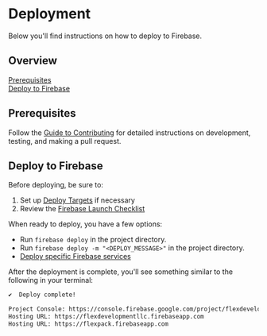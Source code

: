 # Deployment

Below you'll find instructions on how to deploy to Firebase.

## Overview

[Prerequisites](#prerequisites)  
[Deploy to Firebase](#deploy-to-firebase)  

## Prerequisites

Follow the [Guide to Contributing](./CONTRIBUTING.md) for detailed instructions on
development, testing, and making a pull request.

## Deploy to Firebase

Before deploying, be sure to:

1. Set up [Deploy Targets][2] if necessary
2. Review the [Firebase Launch Checklist][3]

When ready to deploy, you have a few options:

- Run `firebase deploy` in the project directory.
- Run `firebase deploy -m "<DEPLOY_MESSAGE>"` in the project directory.
- [Deploy specific Firebase services][4]  

After the deployment is complete, you'll see something similar to the following in your terminal:

```bash
✔  Deploy complete!

Project Console: https://console.firebase.google.com/project/flexdevelopmentllc/overview
Hosting URL: https://flexdevelopmentllc.firebaseapp.com
Hosting URL: https://flexpack.firebaseapp.com
```

[1]: https://firebase.google.com/docs/cli  
[2]: https://firebase.google.com/docs/cli/targets
[3]: https://firebase.google.com/support/guides/launch-checklist
[4]: https://firebase.google.com/docs/cli#partial_deploys
